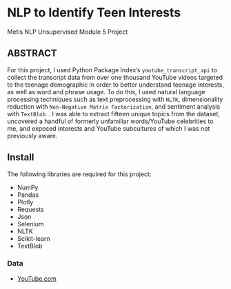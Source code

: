 # NLP to Identify Teen Interests
Metis NLP Unsupervised Module 5 Project

## ABSTRACT

For this project, I used Python Package Index’s `youtube_transcript_api` to collect the transcript data from over one thousand YouTube videos targeted to the teenage demographic in order to better understand teenage interests, as well as word and phrase usage. To do this, I used natural language processing techniques such as text preprocessing with `NLTK`, dimensionality reduction with `Non-Negative Matrix Factorization`, and sentiment analysis with `TextBlob `. I was able to extract fifteen unique topics from the dataset, uncovered a handful of formerly unfamiliar words/YouTube celebrities to me, and exposed interests and YouTube subcultures of which I was not previously aware.


## Install
 The following libraries are required for this project:
 
  - NumPy
  - Pandas
  - Plotly
  - Requests
  - Json
  - Selenium
  - NLTK
  - Scikit-learn
  - TextBlob

### Data
  - [YouTube.com](https://www.youtube.com/)
